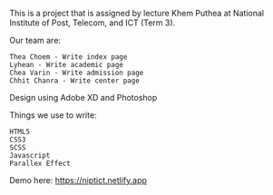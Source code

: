 This is a project that is assigned by lecture Khem Puthea at National Institute of Post, Telecom, and ICT (Term 3).

Our team are:

    Thea Choem - Write index page
    Lyhean - Write academic page
    Chea Varin - Write admission page
    Chhit Chanra - Write center page

Design using Adobe XD and Photoshop

Things we use to write:

    HTML5
    CSS3
    SCSS
    Javascript
    Parallex Effect

Demo here: https://niptict.netlify.app
